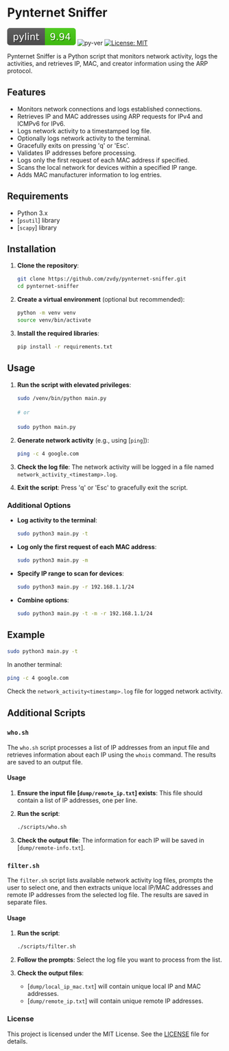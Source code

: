 # Pynternet Sniffer

![pylint](pylint.svg) ![py-ver](https://img.shields.io/badge/Python-3.12-blue)  [![License: MIT](https://img.shields.io/badge/License-MIT-yellow.svg)](https://opensource.org/licenses/MIT)

Pynternet Sniffer is a Python script that monitors network activity, logs the activities, and retrieves IP, MAC, and creator information using the ARP protocol.

## Features

- Monitors network connections and logs established connections.
- Retrieves IP and MAC addresses using ARP requests for IPv4 and ICMPv6 for IPv6.
- Logs network activity to a timestamped log file.
- Optionally logs network activity to the terminal.
- Gracefully exits on pressing 'q' or 'Esc'.
- Validates IP addresses before processing.
- Logs only the first request of each MAC address if specified.
- Scans the local network for devices within a specified IP range.
- Adds MAC manufacturer information to log entries.

## Requirements

- Python 3.x
- [`psutil`] library
- [`scapy`] library

## Installation

1. **Clone the repository**:
    ```sh
    git clone https://github.com/zvdy/pynternet-sniffer.git
    cd pynternet-sniffer
    ```

2. **Create a virtual environment** (optional but recommended):
    ```sh
    python -m venv venv
    source venv/bin/activate
    ```

3. **Install the required libraries**:
    ```sh
    pip install -r requirements.txt
    ```

## Usage

1. **Run the script with elevated privileges**:
    ```sh
    sudo /venv/bin/python main.py

    # or

    sudo python main.py
    ```

2. **Generate network activity** (e.g., using [`ping`]):
    ```sh
    ping -c 4 google.com
    ```

3. **Check the log file**:
    The network activity will be logged in a file named `network_activity_<timestamp>.log`.

4. **Exit the script**:
    Press 'q' or 'Esc' to gracefully exit the script.

### Additional Options

- **Log activity to the terminal**:
    ```sh
    sudo python3 main.py -t
    ```

- **Log only the first request of each MAC address**:
    ```sh
    sudo python3 main.py -m
    ```

- **Specify IP range to scan for devices**:
    ```sh
    sudo python3 main.py -r 192.168.1.1/24
    ```

- **Combine options**:
    ```sh
    sudo python3 main.py -t -m -r 192.168.1.1/24
    ```

## Example

```sh
sudo python3 main.py -t
```

In another terminal:

```sh
ping -c 4 google.com
```

Check the `network_activity<timestamp>.log` file for logged network activity.

## Additional Scripts

### `who.sh`

The `who.sh` script processes a list of IP addresses from an input file and retrieves information about each IP using the `whois` command. The results are saved to an output file.

#### Usage

1. **Ensure the input file [`dump/remote_ip.txt`] exists**:
    This file should contain a list of IP addresses, one per line.

2. **Run the script**:
    ```sh
    ./scripts/who.sh
    ```

3. **Check the output file**:
    The information for each IP will be saved in [`dump/remote-info.txt`].

### `filter.sh`

The `filter.sh` script lists available network activity log files, prompts the user to select one, and then extracts unique local IP/MAC addresses and remote IP addresses from the selected log file. The results are saved in separate files.

#### Usage

1. **Run the script**:
    ```sh
    ./scripts/filter.sh
    ```

2. **Follow the prompts**:
    Select the log file you want to process from the list.

3. **Check the output files**:
    - [`dump/local_ip_mac.txt`] will contain unique local IP and MAC addresses.
    - [`dump/remote_ip.txt`] will contain unique remote IP addresses.

### License
This project is licensed under the MIT License. See the [LICENSE](LICENSE) file for details.
